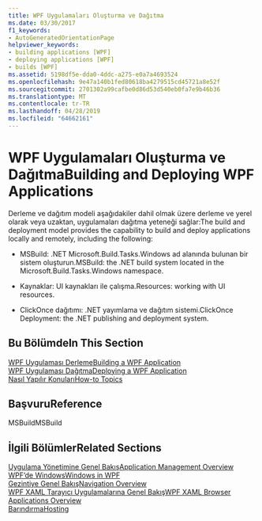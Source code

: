 ```yaml
---
title: WPF Uygulamaları Oluşturma ve Dağıtma
ms.date: 03/30/2017
f1_keywords:
- AutoGeneratedOrientationPage
helpviewer_keywords:
- building applications [WPF]
- deploying applications [WPF]
- builds [WPF]
ms.assetid: 5198df5e-dda0-4ddc-a275-e0a7a4693524
ms.openlocfilehash: 9e47a140b1fed80618ba4279515cd45721a8e52f
ms.sourcegitcommit: 2701302a99cafbe0d86d53d540eb0fa7e9b46b36
ms.translationtype: MT
ms.contentlocale: tr-TR
ms.lasthandoff: 04/28/2019
ms.locfileid: "64662161"
---
```

# <a name="building-and-deploying-wpf-applications"></a><span data-ttu-id="13567-102">WPF Uygulamaları Oluşturma ve Dağıtma</span><span class="sxs-lookup"><span data-stu-id="13567-102">Building and Deploying WPF Applications</span></span>
<span data-ttu-id="13567-103">Derleme ve dağıtım modeli aşağıdakiler dahil olmak üzere derleme ve yerel olarak veya uzaktan, uygulamaları dağıtma yeteneği sağlar:</span><span class="sxs-lookup"><span data-stu-id="13567-103">The build and deployment model provides the capability to build and deploy applications locally and remotely, including the following:</span></span>  
  
- <span data-ttu-id="13567-104">MSBuild: .NET Microsoft.Build.Tasks.Windows ad alanında bulunan bir sistem oluşturun.</span><span class="sxs-lookup"><span data-stu-id="13567-104">MSBuild: the .NET build system located in the Microsoft.Build.Tasks.Windows namespace.</span></span>  
  
- <span data-ttu-id="13567-105">Kaynaklar: UI kaynakları ile çalışma.</span><span class="sxs-lookup"><span data-stu-id="13567-105">Resources: working with UI resources.</span></span>  
  
- <span data-ttu-id="13567-106">ClickOnce dağıtımı: .NET yayımlama ve dağıtım sistemi.</span><span class="sxs-lookup"><span data-stu-id="13567-106">ClickOnce Deployment: the .NET publishing and deployment system.</span></span>  
  
## <a name="in-this-section"></a><span data-ttu-id="13567-107">Bu Bölümde</span><span class="sxs-lookup"><span data-stu-id="13567-107">In This Section</span></span>  
 [<span data-ttu-id="13567-108">WPF Uygulaması Derleme</span><span class="sxs-lookup"><span data-stu-id="13567-108">Building a WPF Application</span></span>](building-a-wpf-application-wpf.md)  
 [<span data-ttu-id="13567-109">WPF Uygulaması Dağıtma</span><span class="sxs-lookup"><span data-stu-id="13567-109">Deploying a WPF Application</span></span>](deploying-a-wpf-application-wpf.md)  
 [<span data-ttu-id="13567-110">Nasıl Yapılır Konuları</span><span class="sxs-lookup"><span data-stu-id="13567-110">How-to Topics</span></span>](build-and-deploy-how-to-topics.md)  
  
## <a name="reference"></a><span data-ttu-id="13567-111">Başvuru</span><span class="sxs-lookup"><span data-stu-id="13567-111">Reference</span></span>  
 <span data-ttu-id="13567-112">MSBuild</span><span class="sxs-lookup"><span data-stu-id="13567-112">MSBuild</span></span>  
  
## <a name="related-sections"></a><span data-ttu-id="13567-113">İlgili Bölümler</span><span class="sxs-lookup"><span data-stu-id="13567-113">Related Sections</span></span>  
 [<span data-ttu-id="13567-114">Uygulama Yönetimine Genel Bakış</span><span class="sxs-lookup"><span data-stu-id="13567-114">Application Management Overview</span></span>](application-management-overview.md)  
  [<span data-ttu-id="13567-115">WPF’de Windows</span><span class="sxs-lookup"><span data-stu-id="13567-115">Windows in WPF</span></span>](windows-in-wpf-applications.md)  
  [<span data-ttu-id="13567-116">Gezintiye Genel Bakış</span><span class="sxs-lookup"><span data-stu-id="13567-116">Navigation Overview</span></span>](navigation-overview.md)  
  [<span data-ttu-id="13567-117">WPF XAML Tarayıcı Uygulamalarına Genel Bakış</span><span class="sxs-lookup"><span data-stu-id="13567-117">WPF XAML Browser Applications Overview</span></span>](wpf-xaml-browser-applications-overview.md)  
  [<span data-ttu-id="13567-118">Barındırma</span><span class="sxs-lookup"><span data-stu-id="13567-118">Hosting</span></span>](hosting-wpf-applications.md)
